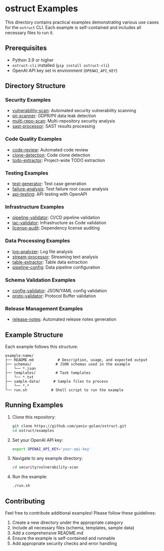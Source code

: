 # ostruct Examples

This directory contains practical examples demonstrating various use cases for the `ostruct` CLI. Each example is self-contained and includes all necessary files to run it.

## Prerequisites

- Python 3.9 or higher
- `ostruct-cli` installed (`pip install ostruct-cli`)
- OpenAI API key set in environment (`OPENAI_API_KEY`)

## Directory Structure

### Security Examples

- [vulnerability-scan](security/vulnerability-scan/): Automated security vulnerability scanning
- [pii-scanner](security/pii-scanner/): GDPR/PII data leak detection
- [multi-repo-scan](security/multi-repo-scan/): Multi-repository security analysis
- [sast-processor](security/sast-processor/): SAST results processing

### Code Quality Examples

- [code-review](code-quality/code-review/): Automated code review
- [clone-detection](code-quality/clone-detection/): Code clone detection
- [todo-extractor](code-quality/todo-extractor/): Project-wide TODO extraction

### Testing Examples

- [test-generator](testing/test-generator/): Test case generation
- [failure-analysis](testing/failure-analysis/): Test failure root cause analysis
- [api-testing](testing/api-testing/): API testing with OpenAPI

### Infrastructure Examples

- [pipeline-validator](infrastructure/pipeline-validator/): CI/CD pipeline validation
- [iac-validator](infrastructure/iac-validator/): Infrastructure as Code validation
- [license-audit](infrastructure/license-audit/): Dependency license auditing

### Data Processing Examples

- [log-analyzer](data-processing/log-analyzer/): Log file analysis
- [stream-processor](data-processing/stream-processor/): Streaming text analysis
- [table-extractor](data-processing/table-extractor/): Table data extraction
- [pipeline-config](data-processing/pipeline-config/): Data pipeline configuration

### Schema Validation Examples

- [config-validator](schema-validation/config-validator/): JSON/YAML config validation
- [proto-validator](schema-validation/proto-validator/): Protocol Buffer validation

### Release Management Examples

- [release-notes](release-management/release-notes/): Automated release notes generation

## Example Structure

Each example follows this structure:

```
example-name/
├── README.md           # Description, usage, and expected output
├── schemas/           # JSON schemas used in the example
│   └── *.json
├── templates/         # Task templates
│   └── *.txt
├── sample-data/      # Sample files to process
│   └── *.*
└── run.sh           # Shell script to run the example
```

## Running Examples

1. Clone this repository:

   ```bash
   git clone https://github.com/yaniv-golan/ostruct.git
   cd ostruct/examples
   ```

2. Set your OpenAI API key:

   ```bash
   export OPENAI_API_KEY='your-api-key'
   ```

3. Navigate to any example directory:

   ```bash
   cd security/vulnerability-scan
   ```

4. Run the example:

   ```bash
   ./run.sh
   ```

## Contributing

Feel free to contribute additional examples! Please follow these guidelines:

1. Create a new directory under the appropriate category
2. Include all necessary files (schema, templates, sample data)
3. Add a comprehensive README.md
4. Ensure the example is self-contained and runnable
5. Add appropriate security checks and error handling
